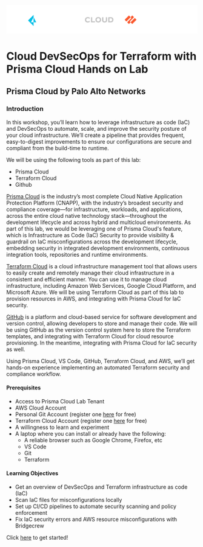 ![alt text](/resources/PRISMA_CLOUD_LOGO_color_dark_background.png?raw=true)
# Cloud DevSecOps for Terraform with Prisma Cloud Hands on Lab
## Prisma Cloud by Palo Alto Networks

### Introduction
In this workshop, you’ll learn how to leverage infrastructure as code (IaC) and DevSecOps to automate, scale, and improve the security posture of your cloud infrastructure. We’ll create a pipeline that provides frequent, easy-to-digest improvements to ensure our configurations are secure and compliant from the build-time to runtime.

We will be using the following tools as part of this lab:
- Prisma Cloud
- Terraform Cloud
- Github

[Prisma Cloud](https://www.paloaltonetworks.com/prisma/cloud) is the industry’s most complete Cloud Native Application Protection Platform (CNAPP), with the industry’s broadest security and compliance coverage—for infrastructure, workloads, and applications, across the entire cloud native technology stack—throughout the development lifecycle and across hybrid and multicloud environments. As part of this lab, we would be leveraging one of Prisma Cloud's feature, which is Infrastructure as Code (IaC) Security to provide visibility & guardrail on IaC misconfigurations across the development lifecycle, embedding security in integrated development environments, continuous integration tools, repositories and runtime environments.

[Terraform Cloud](https://www.hashicorp.com/resources/what-is-terraform-cloud) is a cloud infrastructure management tool that allows users to easily create and remotely manage their cloud infrastructure in a consistent and efficient manner. You can use it to manage cloud infrastructure, including Amazon Web Services, Google Cloud Platform, and Microsoft Azure. We will be using Terraform Cloud as part of this lab to provision resources in AWS, and integrating with Prisma Cloud for IaC security.

[GitHub](https://github.com/) is a platform and cloud-based service for software development and version control, allowing developers to store and manage their code. We will be using GitHub as the version control system here to store the Terraform templates, and integrating with Terraform Cloud for cloud resource provisioning. In the meantime, integrating with Prisma Cloud for IaC security as well.

Using Prisma Cloud, VS Code, GitHub, Terraform Cloud, and AWS, we’ll get hands-on experience implementing an automated Terraform security and compliance workflow.

#### Prerequisites
* Access to Prisma Cloud Lab Tenant
* AWS Cloud Account
* Personal Git Account (register one [here](https://github.com/signup) for free)
* Terraform Cloud Account (register one [here](https://app.terraform.io/public/signup/account) for free)
* A willingness to learn and experiment
* A laptop where you can install or already have the following:
  * A reliable browser such as Google Chrome, Firefox, etc
  * VS Code
  * Git
  * Terraform

#### Learning Objectives
* Get an overview of DevSecOps and Terraform infrastructure as code (IaC)
* Scan IaC files for misconfigurations locally
* Set up CI/CD pipelines to automate security scanning and policy enforcement
* Fix IaC security errors and AWS resource misconfigurations with Bridgecrew

Click [here](/01-SettingUpAWSAccount.md) to get started!